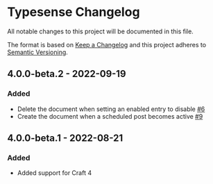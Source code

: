 # Typesense Changelog

All notable changes to this project will be documented in this file.

The format is based on [Keep a Changelog](http://keepachangelog.com/) and this project adheres to [Semantic Versioning](http://semver.org/).

## 4.0.0-beta.2 - 2022-09-19
### Added
- Delete the document when setting an enabled entry to disable [#6](https://github.com/percipioglobal/craft-typesense/issues/6)
- Create the document when a scheduled post becomes active [#9](https://github.com/percipioglobal/craft-typesense/issues/9)

## 4.0.0-beta.1 - 2022-08-21
### Added
- Added support for Craft 4
